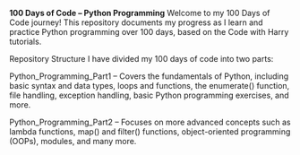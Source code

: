 **100 Days of Code – Python Programming**
Welcome to my 100 Days of Code journey! This repository documents my progress as I learn and practice Python programming over 100 days, based on the Code with Harry tutorials.

Repository Structure
I have divided my 100 days of code into two parts:

Python_Programming_Part1 – Covers the fundamentals of Python, including basic syntax and data types, loops and functions, the enumerate() function, file handling, exception handling, basic Python programming exercises, and more.

Python_Programming_Part2 – Focuses on more advanced concepts such as lambda functions, map() and filter() functions, object-oriented programming (OOPs), modules, and many more.
